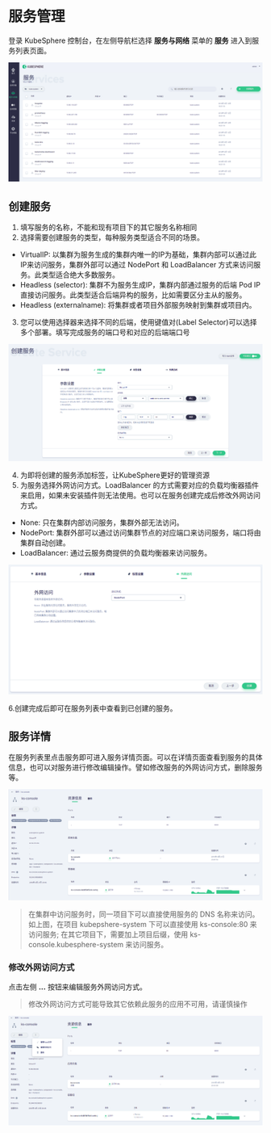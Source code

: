 # 服务管理

登录 KubeSphere 控制台，在左侧导航栏选择 **服务与网络** 菜单的 **服务** 进入到服务列表页面。

![](images/services-list.png)

## 创建服务

1. 填写服务的名称，不能和现有项目下的其它服务名称相同
2. 选择需要创建服务的类型，每种服务类型适合不同的场景。
- VirtualIP: 以集群为服务生成的集群内唯一的IP为基础，集群内部可以通过此IP来访问服务，集群外部可以通过 NodePort 和 LoadBalancer 方式来访问服务。此类型适合绝大多数服务。
- Headless (selector): 集群不为服务生成IP，集群内部通过服务的后端 Pod IP 直接访问服务。此类型适合后端异构的服务，比如需要区分主从的服务。
- Headless (externalname): 将集群或者项目外部服务映射到集群或项目内。
3. 您可以使用选择器来选择不同的后端，使用键值对(Label Selector)可以选择多个部署。填写完成服务的端口号和对应的后端端口号

![](images/services-create.png)

4. 为即将创建的服务添加标签，让KubeSphere更好的管理资源
5. 为服务选择外网访问方式。LoadBalancer 的方式需要对应的负载均衡器插件来启用，如果未安装插件则无法使用。也可以在服务创建完成后修改外网访问方式。

- None: 只在集群内部访问服务，集群外部无法访问。
- NodePort: 集群外部可以通过访问集群节点的对应端口来访问服务，端口将由集群自动创建。
- LoadBalancer: 通过云服务商提供的负载均衡器来访问服务。

![](images/services-public-access.png)

6.创建完成后即可在服务列表中查看到已创建的服务。 

## 服务详情

在服务列表里点击服务即可进入服务详情页面。可以在详情页面查看到服务的具体信息，也可以对服务进行修改编辑操作。譬如修改服务的外网访问方式，删除服务等。

![](images/services-detail.png)

> 在集群中访问服务时，同一项目下可以直接使用服务的 DNS 名称来访问。如上图，在项目 kubepshere-system 下可以直接使用 ks-console:80 来访问服务; 在其它项目下，需要加上项目后缀，使用 ks-console.kubesphere-system 来访问服务。

### 修改外网访问方式

点击左侧 **...** 按钮来编辑服务外网访问方式。

> 修改外网访问方式可能导致其它依赖此服务的应用不可用，请谨慎操作

![](images/services-edit.png)